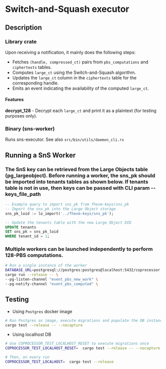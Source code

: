 # Switch-and-Squash executor

## Description

### Library crate

Upon receiving a notification, it mainly does the following steps:
- Fetches `(handle, compressed_ct)` pairs from `pbs_computations` and `ciphertexts` tables.
- Computes `large_ct` using the Switch-and-Squash algorithm.
- Updates the `large_ct` column in the `ciphertexts` table for the corresponding handle.
- Emits an event indicating the availability of the computed `large_ct`.

#### Features
**decrypt_128** - Decrypt each `large_ct` and print it as a plaintext (for testing purposes only).

### Binary (sns-worker)

Runs sns-executor. See also `src/bin/utils/daemon_cli.rs`

 
## Running a SnS Worker

### The SnS key can be retrieved from the Large Objects table (pg_largeobject). Before running a worker, the sns_pk should be imported into tenants tables as shown below. If tenants table is not in use, then keys can be passed with CLI param --keys_file_path
```sql
-- Example query to import sns_pk from fhevm-keys/sns_pk
-- Import the sns_pk into the Large Object storage
sns_pk_loid := lo_import('../fhevm-keys/sns_pk');

-- Update the tenants table with the new Large Object OID
UPDATE tenants
SET sns_pk = sns_pk_loid
WHERE tenant_id = 1;
```

### Multiple workers can be launched independently to perform 128-PBS computations.
```bash
# Run a single instance of the worker
DATABASE_URL=postgresql://postgres:postgres@localhost:5432/coprocessor \
cargo run --release -- \
--pg-listen-channel "event_pbs_new_work" \
--pg-notify-channel "event_pbs_computed" \
```

## Testing

- Using `Postgres` docker image
```bash
# Run Postgres as image, execute migrations and populate the DB instance with keys from fhevm-keys
cargo test --release -- --nocapture
```

- Using localhost DB

```bash
# Use COPROCESSOR_TEST_LOCALHOST_RESET to execute migrations once
COPROCESSOR_TEST_LOCALHOST_RESET=  cargo test --release -- --nocapture

# Then, on every run
COPROCESSOR_TEST_LOCALHOST=  cargo test --release
```

